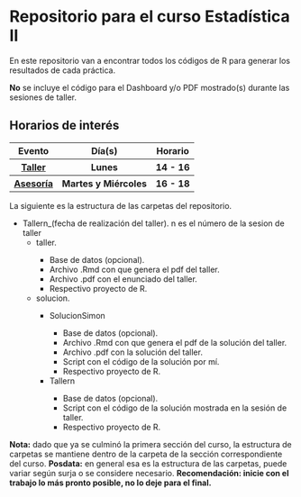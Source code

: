 <h1> Repositorio para el curso Estadística II </h1>

En este repositorio van a encontrar todos los códigos de R para generar los resultados de cada práctica.

<b>No</b> se incluye el código para el Dashboard y/o PDF mostrado(s) durante las sesiones de taller.

<h2> Horarios de interés </h2>

<table>
    <thead>
        <tr>
        <th> Evento </th>
        <th> Día(s) </th>
        <th> Horario </th>
        </tr>
    </thead>
    <tbody>
    <tr>
        <th> <a href="https://meet.google.com/wab-hqzw-iar">Taller</a> </th>
        <th> Lunes </th>
        <th> 14 - 16 </th>
    </tr>
    <tr>
        <th> <a href="https://meet.google.com/kho-jatw-cyu">Asesoría</a> </th>
        <th> Martes y Miércoles </th>
        <th> 16 - 18 </th>
    </tr>
    </tbody>
</table>

La siguiente es la estructura de las carpetas del repositorio.

<ul>
    <li> Tallern_(fecha de realización del taller). n es el número de la sesion de taller
    <ul> 
        <li> taller. </li>
        <ul> 
            <li>Base de datos (opcional). </li>
            <li> Archivo .Rmd con que genera el pdf del taller.</li>
            <li> Archivo .pdf con el enunciado del taller.</li>
            <li> Respectivo proyecto de R.</li>
        </ul>
        <li> solucion. </li>
        <ul> 
            <li>SolucionSimon</li>
                <ul> 
                    <li> Base de datos (opcional). </li>
                    <li> Archivo .Rmd con que genera el pdf de la solución del taller.</li>
                    <li> Archivo .pdf con la solución del taller.</li>
                    <li> Script con el código de la solución por mí.</li>
                    <li> Respectivo proyecto de R.</li>
                </ul>
            <li>Tallern</li>
                <ul> 
                    <li> Base de datos (opcional). </li>
                    <li> Script con el código de la solución mostrada en la sesión de taller.</li>
                    <li> Respectivo proyecto de R.</li>
                </ul>
        </ul>
    </ul>
</ul>

<b>Nota:</b> dado que ya se culminó la primera sección del curso, la estructura de carpetas se mantiene dentro de la carpeta de la sección correspondiente del curso.
<b>Posdata:</b> en general esa es la estructura de las carpetas, puede variar según surja o se considere necesario.
<b>Recomendación:<b/> inicie con el trabajo lo más pronto posible, no lo deje para el final.
